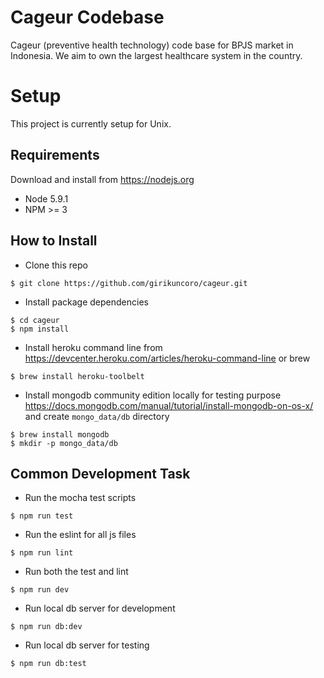 # Cageur Codebase
Cageur (preventive health technology) code base for BPJS market in Indonesia. We aim to own the largest healthcare system in the country.

# Setup
This project is currently setup for Unix.
## Requirements
Download and install from https://nodejs.org
- Node 5.9.1
- NPM >= 3

## How to Install
- Clone this repo
```
$ git clone https://github.com/girikuncoro/cageur.git
```
- Install package dependencies
```
$ cd cageur
$ npm install
```
- Install heroku command line from https://devcenter.heroku.com/articles/heroku-command-line or brew
```
$ brew install heroku-toolbelt
```
- Install mongodb community edition locally for testing purpose https://docs.mongodb.com/manual/tutorial/install-mongodb-on-os-x/ and create `mongo_data/db` directory
```
$ brew install mongodb
$ mkdir -p mongo_data/db
```

## Common Development Task
- Run the mocha test scripts
```
$ npm run test
```
- Run the eslint for all js files
```
$ npm run lint
```
- Run both the test and lint
```
$ npm run dev
```
- Run local db server for development
```
$ npm run db:dev
```
- Run local db server for testing
```
$ npm run db:test
```
